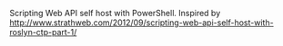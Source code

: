 Scripting Web API self host with PowerShell. Inspired by http://www.strathweb.com/2012/09/scripting-web-api-self-host-with-roslyn-ctp-part-1/